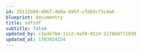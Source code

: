 ```yaml
---
id: 25112b09-d967-4b0a-895f-cfd63cf3c4a6
blueprint: documentry
title: sdfsdf
subtitle: false
updated_by: c1ede7bd-11c2-4af0-9224-2178b8f71939
updated_at: 1703924154
---
```

